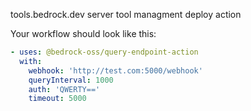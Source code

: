 tools.bedrock.dev server tool managment deploy action

Your workflow should look like this:
```yaml
- uses: @bedrock-oss/query-endpoint-action
  with:
    webhook: 'http://test.com:5000/webhook'
    queryInterval: 1000
    auth: 'QWERTY=='
    timeout: 5000
